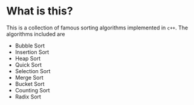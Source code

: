 <h1>What is this?</h1>
<p>
  This is a collection of famous sorting algorithms implemented in <code>c++</code>. The algorithms included are
</p>
<ul>
  <li>Bubble Sort</li>
  <li>Insertion Sort</li>
  <li>Heap Sort</li>
  <li>Quick Sort</li>
  <li>Selection Sort</li>
  <li>Merge Sort</li>
  <li>Bucket Sort</li>
  <li>Counting Sort</li>
  <li>Radix Sort</li>
<ul>
 
